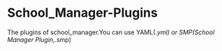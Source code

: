 School_Manager-Plugins
======================

The plugins of school_manager.You can use YAML(*.yml) or SMP(School Manager Plugin,*.smp)
